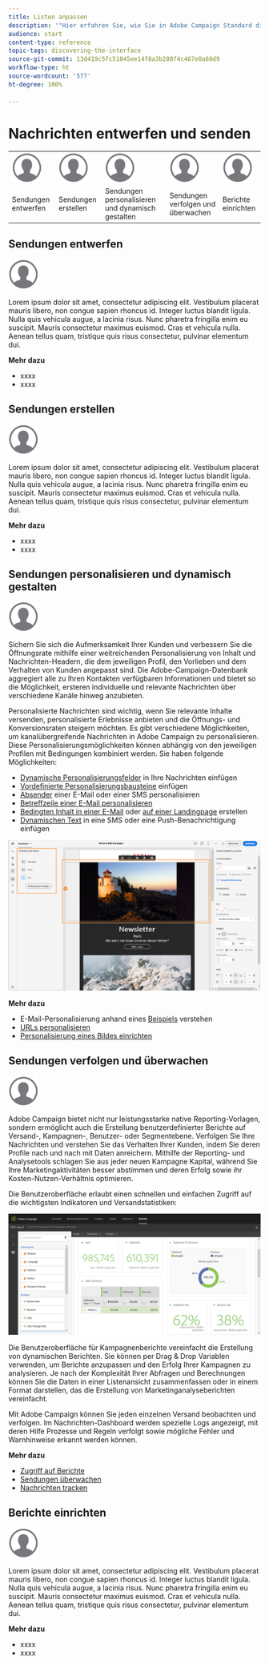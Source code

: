 ```yaml
---
title: Listen anpassen
description: '"Hier erfahren Sie, wie Sie in Adobe Campaign Standard die Anzeige anpassen und bei Bildschirmen des Typs Liste vorgehen, um Elemente zu sortieren, zu filtern, zu löschen oder zu duplizieren. Bildschirme vom Typ Liste ermöglichen die Anzeige der Elemente einer oder mehrerer Ressourcen."'
audience: start
content-type: reference
topic-tags: discovering-the-interface
source-git-commit: 13d419c5fc51845ee14f8a3b288f4c467e0a60d9
workflow-type: ht
source-wordcount: '577'
ht-degree: 100%

---
```



# Nachrichten entwerfen und senden

<table>
<tr>
    <td valign="top">
        <a href="../../start/using/work-with-audiences.md"><img width="60px" alt="Bedingungen" src="assets/icon_profile.svg"/></a>
    </td>
    <td valign="top">
        <a href="../../api/using/creating-a-service.md"><img width="60px" alt="Bedingungen" src="assets/icon_profile.svg"/></a>
    </td>
    <td valign="top">
        <a href="../../api/using/interacting-with-custom-resources.md"><img width="60px" alt="Bedingungen" src="assets/icon_profile.svg"/></a>
    </td>
    <td valign="top">
        <a href="../../api/using/interacting-with-marketing-history.md"><img width="60px" alt="Bedingungen" src="assets/icon_profile.svg"/></a>
    </td>
    <td valign="top">
        <a href="../../api/using/interacting-with-marketing-history.md"><img width="60px" alt="Bedingungen" src="assets/icon_profile.svg"/></a>
    </td>
</tr>
<tr>
<td>Sendungen entwerfen</td>
<td>Sendungen erstellen</td>
<td>Sendungen personalisieren und dynamisch gestalten</td>
<td>Sendungen verfolgen und überwachen</td>
<td>Berichte einrichten</td>
</tr>
</table>

## Sendungen entwerfen

<img width="60px" alt="Bedingungen" src="assets/icon_profile.svg"/>

Lorem ipsum dolor sit amet, consectetur adipiscing elit. Vestibulum placerat mauris libero, non congue sapien rhoncus id. Integer luctus blandit ligula. Nulla quis vehicula augue, a lacinia risus. Nunc pharetra fringilla enim eu suscipit. Mauris consectetur maximus euismod. Cras et vehicula nulla. Aenean tellus quam, tristique quis risus consectetur, pulvinar elementum dui.

**Mehr dazu**

* xxxx
* xxxx

## Sendungen erstellen

<img width="60px" alt="Bedingungen" src="assets/icon_profile.svg"/>

Lorem ipsum dolor sit amet, consectetur adipiscing elit. Vestibulum placerat mauris libero, non congue sapien rhoncus id. Integer luctus blandit ligula. Nulla quis vehicula augue, a lacinia risus. Nunc pharetra fringilla enim eu suscipit. Mauris consectetur maximus euismod. Cras et vehicula nulla. Aenean tellus quam, tristique quis risus consectetur, pulvinar elementum dui.

**Mehr dazu**

* xxxx
* xxxx

## Sendungen personalisieren und dynamisch gestalten

<img width="60px" alt="Bedingungen" src="assets/icon_profile.svg"/>

Sichern Sie sich die Aufmerksamkeit Ihrer Kunden und verbessern Sie die Öffnungsrate mithilfe einer weitreichenden Personalisierung von Inhalt und Nachrichten-Headern, die dem jeweiligen Profil, den Vorlieben und dem Verhalten von Kunden angepasst sind. Die Adobe-Campaign-Datenbank aggregiert alle zu Ihren Kontakten verfügbaren Informationen und bietet so die Möglichkeit, ersteren individuelle und relevante Nachrichten über verschiedene Kanäle hinweg anzubieten.

Personalisierte Nachrichten sind wichtig, wenn Sie relevante Inhalte versenden, personalisierte Erlebnisse anbieten und die Öffnungs- und Konversionsraten steigern möchten. Es gibt verschiedene Möglichkeiten, um kanalübergreifende Nachrichten in Adobe Campaign zu personalisieren. Diese Personalisierungsmöglichkeiten können abhängig von den jeweiligen Profilen mit Bedingungen kombiniert werden. Sie haben folgende Möglichkeiten:

* [Dynamische Personalisierungsfelder](../../designing/using/personalization.md#inserting-a-personalization-field) in Ihre Nachrichten einfügen
* [Vordefinierte Personalisierungsbausteine](../../designing/using/personalization.md#adding-a-content-block) einfügen
* [Absender](../../designing/using/subject-line.md) einer E-Mail oder einer SMS personalisieren
* [Betreffzeile einer E-Mail personalisieren](../../designing/using/subject-line.md)
* [Bedingten Inhalt in einer E-Mail](../../designing/using/personalization.md#defining-dynamic-content-in-an-email) oder [auf einer Landingpage](../../channels/using/designing-a-landing-page.md#defining-dynamic-content-in-a-landing-page) erstellen
* [Dynamischen Text](../../channels/using/defining-dynamic-text.md) in eine SMS oder eine Push-Benachrichtigung einfügen

![](assets/delivery_content_43.png)

**Mehr dazu**

* E-Mail-Personalisierung anhand eines [Beispiels](../../designing/using/personalization.md#example-email-personalization) verstehen
* [URLs personalisieren](../../designing/using/personalization.md#personalizing-urls)
* [Personalisierung eines Bildes einrichten](../../designing/using/personalization.md#personalizing-an-image-source)

## Sendungen verfolgen und überwachen

<img width="60px" alt="Bedingungen" src="assets/icon_profile.svg"/>

Adobe Campaign bietet nicht nur leistungsstarke native Reporting-Vorlagen, sondern ermöglicht auch die Erstellung benutzerdefinierter Berichte auf Versand-, Kampagnen-, Benutzer- oder Segmentebene. Verfolgen Sie Ihre Nachrichten und verstehen Sie das Verhalten Ihrer Kunden, indem Sie deren Profile nach und nach mit Daten anreichern. Mithilfe der Reporting- und Analysetools schlagen Sie aus jeder neuen Kampagne Kapital, während Sie Ihre Marketingaktivitäten besser abstimmen und deren Erfolg sowie ihr Kosten-Nutzen-Verhältnis optimieren.

Die Benutzeroberfläche erlaubt einen schnellen und einfachen Zugriff auf die wichtigsten Indikatoren und Versandstatistiken:

![](assets/dynamic_report_intro.png)

Die Benutzeroberfläche für Kampagnenberichte vereinfacht die Erstellung von dynamischen Berichten. Sie können per Drag &amp; Drop Variablen verwenden, um Berichte anzupassen und den Erfolg Ihrer Kampagnen zu analysieren. Je nach der Komplexität Ihrer Abfragen und Berechnungen können Sie die Daten in einer Listenansicht zusammenfassen oder in einem Format darstellen, das die Erstellung von Marketinganalyseberichten vereinfacht.

Mit Adobe Campaign können Sie jeden einzelnen Versand beobachten und verfolgen. Im Nachrichten-Dashboard werden spezielle Logs angezeigt, mit deren Hilfe Prozesse und Regeln verfolgt sowie mögliche Fehler und Warnhinweise erkannt werden können.


**Mehr dazu**

* [Zugriff auf Berichte](../../reporting/using/about-dynamic-reports.md)
* [Sendungen überwachen](../../sending/using/monitoring-a-delivery.md)
* [Nachrichten tracken](../../sending/using/tracking-messages.md)

## Berichte einrichten

<img width="60px" alt="Bedingungen" src="assets/icon_profile.svg"/>

Lorem ipsum dolor sit amet, consectetur adipiscing elit. Vestibulum placerat mauris libero, non congue sapien rhoncus id. Integer luctus blandit ligula. Nulla quis vehicula augue, a lacinia risus. Nunc pharetra fringilla enim eu suscipit. Mauris consectetur maximus euismod. Cras et vehicula nulla. Aenean tellus quam, tristique quis risus consectetur, pulvinar elementum dui.

**Mehr dazu**

* xxxx
* xxxx
